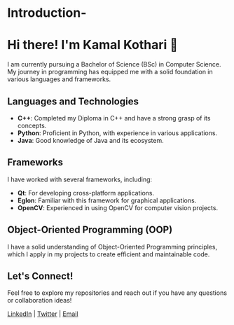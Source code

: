 # Introduction-

# Hi there! I'm Kamal Kothari 👋

I am currently pursuing a Bachelor of Science (BSc) in Computer Science. My journey in programming has equipped me with a solid foundation in various languages and frameworks.

## Languages and Technologies

- **C++**: Completed my Diploma in C++ and have a strong grasp of its concepts.
- **Python**: Proficient in Python, with experience in various applications.
- **Java**: Good knowledge of Java and its ecosystem.

## Frameworks

I have worked with several frameworks, including:
- **Qt**: For developing cross-platform applications.
- **Eglon**: Familiar with this framework for graphical applications.
- **OpenCV**: Experienced in using OpenCV for computer vision projects.

## Object-Oriented Programming (OOP)

I have a solid understanding of Object-Oriented Programming principles, which I apply in my projects to create efficient and maintainable code.

## Let's Connect!

Feel free to explore my repositories and reach out if you have any questions or collaboration ideas!

[LinkedIn](your-linkedin-url) | [Twitter](your-twitter-url) | [Email](kamalkothari020@gmail.com)
